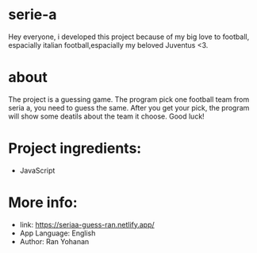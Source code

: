 # serie-a
Hey everyone, i developed this project because of my big love to football, espacially italian football,espacially my beloved Juventus <3.

# about
The project is a guessing game.
The program pick one football team from seria a, you need to guess the same.
After you get your pick, the program will show some deatils about the team it choose.
Good luck!

# Project ingredients:
- JavaScript

# More info:
- link: https://seriaa-guess-ran.netlify.app/
- App Language: English
- Author: Ran Yohanan
